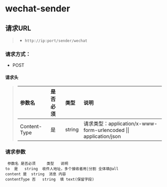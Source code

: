 # wechat-sender

## 请求URL

>- `http://ip:port/sender/wechat`

### 请求方式：

- POST

#### 请求头

>|参数名|是否必须|类型|说明|
>|:----|:---|:----- |:-----|
>|Content-Type |是  |string |请求类型：application/x-www-form-urlencoded &#124;&#124; application/json|

### 请求参数
```
 参数名 是否必须     类型   说明
to  是   string  收件人地址，多个接收者用|分割 全体填@all
content 是  string  消息 内容
contentType 否   string  填 text(保留字段)
```
